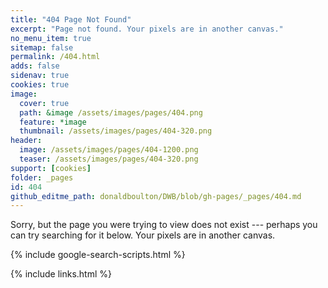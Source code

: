 ```yaml
---
title: "404 Page Not Found"
excerpt: "Page not found. Your pixels are in another canvas."
no_menu_item: true
sitemap: false
permalink: /404.html
adds: false
sidenav: true
cookies: true
image:
  cover: true
  path: &image /assets/images/pages/404.png
  feature: *image
  thumbnail: /assets/images/pages/404-320.png
header:
  image: /assets/images/pages/404-1200.png
  teaser: /assets/images/pages/404-320.png
support: [cookies]
folder: _pages
id: 404
github_editme_path: donaldboulton/DWB/blob/gh-pages/_pages/404.md
---
```


Sorry, but the page you were trying to view does not exist --- perhaps you can try searching for it below. Your pixels are in another canvas.

{% include google-search-scripts.html %}

{% include links.html %}
